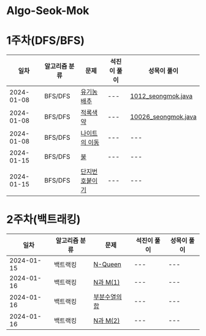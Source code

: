 # Algo-Seok-Mok


# 1주차(DFS/BFS)
|일차|알고리즘 분류|문제|석진이 풀이|성목이 풀이|
|------|---|---|---|---|
|2024-01-08|BFS/DFS|[유기농 배추](https://www.acmicpc.net/problem/1012)|---|[1012_seongmok.java](https://github.com/black-kit/Algo-Seok-Mok/blob/seongmok/BFS%3ADFS/%EC%9C%A0%EA%B8%B0%EB%86%8D%20%EB%B0%B0%EC%B6%94/1012_seongmok.java)|
|2024-01-08|BFS/DFS|[적록색약](https://www.acmicpc.net/problem/10026)|---|[10026_seongmok.java](https://github.com/black-kit/Algo-Seok-Mok/blob/main/BFS_DFS/%EC%A0%81%EB%A1%9D%EC%83%89%EC%95%BD/10026_seongmok.java)|
|2024-01-08|BFS/DFS|[나이트의 이동](https://www.acmicpc.net/problem/7562)|---|---|
|2024-01-15|BFS/DFS|[불](https://www.acmicpc.net/problem/5427)|---|---|
|2024-01-15|BFS/DFS|[단지번호붙이기](https://www.acmicpc.net/problem/2667)|---|---|


# 2주차(백트래킹)
|일차|알고리즘 분류|문제|석진이 풀이|성목이 풀이|
|------|---|---|---|---|
|2024-01-15|백트랙킹|[N-Queen](https://www.acmicpc.net/problem/9663)|---|---|
|2024-01-16|백트랙킹|[N과 M(1)](https://www.acmicpc.net/problem/15649)|---|---|
|2024-01-16|백트랙킹|[부분수열의 합](https://www.acmicpc.net/problem/1182)|---|---|
|2024-01-16|백트랙킹|[N과 M(2)](https://www.acmicpc.net/problem/15650)|---|---|


